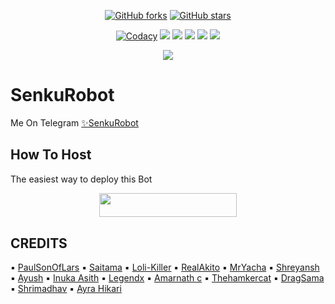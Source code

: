 <p align="center">
    <a href="https://github.com/FtSasaki/SenkuRobot/network"><img src="https://img.shields.io/github/forks/FtSasaki/SenkuRobot?style=for-the-badge" alt="GitHub forks" /></a>
    <a href="https://github.com/FtSasaki/SenkuRobot/stargazers"><img src="https://img.shields.io/github/stars/FtSasaki/SenkuRobot?style=for-the-badge" alt="GitHub stars" /></a>
</p>
<p align="center">
    <a href="https://app.codacy.com/manual/FtSasaki/SenkuRobot/dashboard"> <img src="https://img.shields.io/codacy/grade/4d58f2a402b54aed8a7d95f7add45a81?color=brightgreen&logo=codacy&logoColor=green&style=for-the-badge" alt="Codacy" /></a>
    <a href="https://github.com/FtSasaki/SenkuRobot"> <img src="https://img.shields.io/github/repo-size/FtSasaki/SenkuRobot?color=orange&logo=github&logoColor=green&style=for-the-badge" /></a>
    <a href="https://github.com/FtSasaki/SenkuRobot/commits/prince"> <img src="https://img.shields.io/github/last-commit/FtSasaki/SenkuRobot?color=brown&logo=github&logoColor=green&style=for-the-badge" /></a>
    <a href="https://github.com/FtSasaki/SenkuRobot/issues"> <img src="https://img.shields.io/github/issues/FtSasaki/SenkuRobot?color=blueviolet&logo=github&logoColor=green&style=for-the-badge" /></a>
    <a href="https://github.com/FtSasaki/SenkuRobot/network/members"> <img src="https://img.shields.io/github/forks/FtSasaki/SenkuRobot?color=red&logo=github&logoColor=green&style=for-the-badge" /></a>  
    <a href="https://pypi.org/project/Telethon/"> <img src="https://img.shields.io/pypi/v/telethon?color=yellow&label=telethon&logo=python&logoColor=green&style=for-the-badge" /></a>
</p>

<p align="center">
  <img src="https://camo.githubusercontent.com/cc117316f862685f9a6a1baa1507d49ca2ab5e712498bfd8a78b9854a5808003/68747470733a2f2f696d61676573382e616c706861636f646572732e636f6d2f3130342f313034363433362e6a7067">
</p>

# SenkuRobot
Me On Telegram [✨SenkuRobot](https://telegram.dog/SenkuRobot)

## How To Host
The easiest way to deploy this Bot
<p align="center"><a href="https://heroku.com/deploy?template=https://github.com/Khotmams/SenkuRobot"> <img src="https://img.shields.io/badge/Deploy%20To%20Heroku-black?style=for-the-badge&logo=heroku" width="220" height="38.45"/></a></p>
 
## CREDITS

▪️ [PaulSonOfLars](https://github.com/PaulSonOfLars/tgbot)
▪️ [Saitama](https://github.com/AnimeKaizoku)
▪️ [Loli-Killer](https://github.com/Loli-Killer)
▪️ [RealAkito](https://github.com/RealAkito)
▪️ [MrYacha](https://github.com/MrYacha)
▪️ [Shreyansh](https://github.com/okay-retard)
▪️ [Ayush](https://github.com/MissJuliaRobot/MissJuliaRobot)
▪️ [Inuka Asith](https://github.com/inukaasith)
▪️ [Legendx](https://github.com/LEGENDXOP)
▪️ [Amarnath c](https://github.com/Amarnathcdj)
▪️ [Thehamkercat](https://github.com/thehamkercat)
▪️ [DragSama](https://github.com/DragSama)
▪️ [Shrimadhav](https://github.com/SpEcHiDe)
▪️ [Ayra Hikari](https://github.com/AyraHikari)
